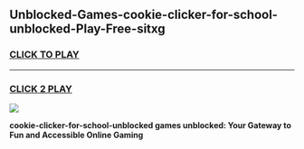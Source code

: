 
## Unblocked-Games-cookie-clicker-for-school-unblocked-Play-Free-sitxg
<h3>
<a href="https://premium76.site?title=cookie-clicker-for-school-unblocked&ref=21A">CLICK TO PLAY</a></h3>
<hr>

<h3>
<a href="https://premium76.site?title=cookie-clicker-for-school-unblocked&ref=21A">CLICK 2 PLAY</a>
  
</h3>

<a href="https://premium76.site?title=cookie-clicker-for-school-unblocked&ref=21A"><img src="https://clearcache.store/games.png"></a>


**cookie-clicker-for-school-unblocked games unblocked: Your Gateway to Fun and Accessible Online Gaming**
